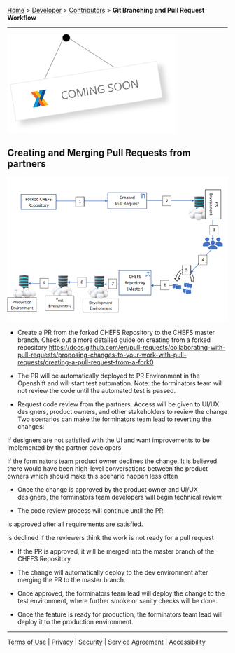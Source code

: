 [Home](index) > [Developer](Developer) > [Contributors](Contributors) > **Git Branching and Pull Request Workflow**
***

![image](images/coming-soon.png)

## Creating and Merging Pull Requests from partners

![image](images/git-branching.png)

* Create a PR from the forked CHEFS Repository to the CHEFS master branch. Check out a more detailed guide on creating from a forked repository https://docs.github.com/en/pull-requests/collaborating-with-pull-requests/proposing-changes-to-your-work-with-pull-requests/creating-a-pull-request-from-a-fork0

* The PR will be automatically deployed to PR Environment in the Openshift and will start test automation. Note: the forminators team will not review the code until the automated test is passed.

* Request code review from the partners. Access will be given to UI/UX designers, product owners, and other stakeholders to review the change
Two scenarios can make the forminators team lead to reverting the changes:

If designers are not satisfied with the UI and want improvements to be implemented by the partner developers

If the forminators team product owner declines the change. It is believed there would have been high-level conversations between the product owners which should make this scenario happen less often

* Once the change is approved by the product owner and UI/UX designers, the forminators team developers will begin technical review.

* The code review process will continue until the PR

is approved after all requirements are satisfied.

is declined if the reviewers think the work is not ready for a pull request

* If the PR is approved, it will be merged into the master branch of the CHEFS Repository

* The change will automatically deploy to the dev environment after merging the PR to the master branch.

* Once approved, the forminators team lead will deploy the change to the test environment, where further smoke or sanity checks will be done.

* Once the feature is ready for production, the forminators team lead will deploy it to the production environment.

***
[Terms of Use](Terms-of-Use) | [Privacy](Privacy) | [Security](Security) | [Service Agreement](Service-Agreement) | [Accessibility](Accessibility)